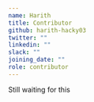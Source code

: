 ```yaml
---
name: Harith
title: Contributor
github: harith-hacky03
twitter: ""
linkedin: ""
slack: ""
joining_date: ""
role: contributor
---
```


Still waiting for this

